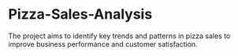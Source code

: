 # Pizza-Sales-Analysis
The project aims to identify key trends and patterns in pizza sales to improve business performance and customer satisfaction. 
